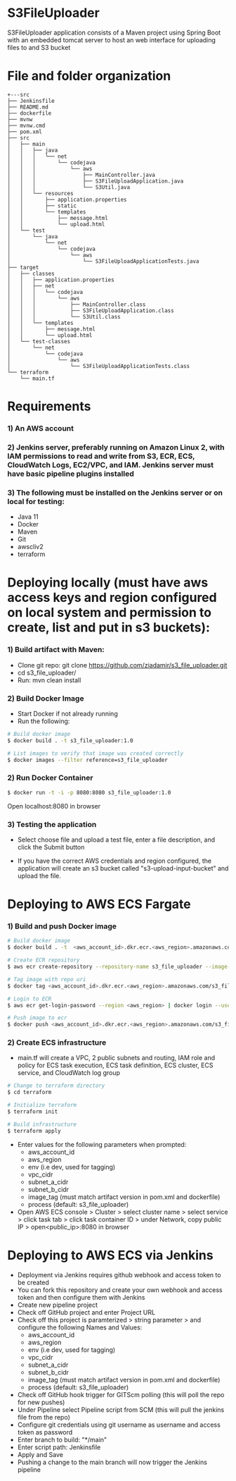 # S3FileUploader

S3FileUploader application consists of a Maven project using Spring Boot with an embedded tomcat server to host an web interface for uploading files to and S3 bucket

# File and folder organization

```
+---src
├── Jenkinsfile
├── README.md
├── dockerfile
├── mvnw
├── mvnw.cmd
├── pom.xml
├── src
│   ├── main
│   │   ├── java
│   │   │   └── net
│   │   │       └── codejava
│   │   │           └── aws
│   │   │               ├── MainController.java
│   │   │               ├── S3FileUploadApplication.java
│   │   │               └── S3Util.java
│   │   └── resources
│   │       ├── application.properties
│   │       ├── static
│   │       └── templates
│   │           ├── message.html
│   │           └── upload.html
│   └── test
│       └── java
│           └── net
│               └── codejava
│                   └── aws
│                       └── S3FileUploadApplicationTests.java
├── target
│   ├── classes
│   │   ├── application.properties
│   │   ├── net
│   │   │   └── codejava
│   │   │       └── aws
│   │   │           ├── MainController.class
│   │   │           ├── S3FileUploadApplication.class
│   │   │           └── S3Util.class
│   │   └── templates
│   │       ├── message.html
│   │       └── upload.html
│   └── test-classes
│       └── net
│           └── codejava
│               └── aws
│                   └── S3FileUploadApplicationTests.class
└── terraform
    └── main.tf
```

# Requirements
### 1)  An AWS account

### 2)  Jenkins server, preferably running on Amazon Linux 2, with IAM permissions to read and write from S3, ECR, ECS, CloudWatch Logs, EC2/VPC, and IAM. Jenkins server must have basic pipeline plugins installed

### 3)  The following must be installed on the Jenkins server or on local for testing:
* Java 11
* Docker
* Maven
* Git
* awscliv2
* terraform

# Deploying locally (must have aws access keys and region configured on local system and permission to create, list and put in s3 buckets):
### 1) Build artifact with Maven:
* Clone git repo: git clone https://github.com/ziadamir/s3_file_uploader.git
* cd s3_file_uploader/
* Run: mvn clean install

### 2) Build Docker Image
* Start Docker if not already running
* Run the following:
```bash
# Build docker image
$ docker build . -t s3_file_uploader:1.0

# List images to verify that image was created correctly
$ docker images --filter reference=s3_file_uploader
```
### 2) Run Docker Container
```bash
$ docker run -t -i -p 8080:8080 s3_file_uploader:1.0
```
Open localhost:8080 in browser

### 3) Testing the application

* Select choose file and upload a test file, enter a file description, and click the Submit button

* If you have the correct AWS credentials and region configured, the application will create an s3 bucket called "s3-upload-input-bucket" and upload the file.

# Deploying to AWS ECS Fargate

### 1) Build and push Docker image
```bash
# Build docker image
$ docker build . -t  <aws_account_id>.dkr.ecr.<aws_region>.amazonaws.com/s3_file_uploader:1.0
```

```bash
# Create ECR repository
$ aws ecr create-repository --repository-name s3_file_uploader --image-scanning-configuration scanOnPush=true --region <aws_region>
```

```bash
# Tag image with repo uri
$ docker tag <aws_account_id>.dkr.ecr.<aws_region>.amazonaws.com/s3_file_uploader:1.0 <aws_account_id>.dkr.ecr.<aws_region>.amazonaws.com/s3_file_uploader:1.0
```

```bash
# Login to ECR
$ aws ecr get-login-password --region <aws_region> | docker login --username AWS --password-stdin <aws_account_id>.dkr.ecr.<aws_region>.amazonaws.com
```

```bash
# Push image to ecr
$ docker push <aws_account_id>.dkr.ecr.<aws_region>.amazonaws.com/s3_file_uploader:1.0
```
### 2) Create ECS infrastructure
* main.tf will create a VPC, 2 public subnets and routing, IAM role and policy for ECS task execution, ECS task definition, ECS cluster, ECS service, and CloudWatch log group

```bash
# Change to terraform directory
$ cd terraform
```

```bash
# Initialize terraform
$ terraform init
```
```bash
# Build infrastructure
$ terraform apply
```
*  Enter values for the following parameters when prompted:
    * aws_account_id
    * aws_region
    * env (i.e dev, used for tagging)
    * vpc_cidr
    * subnet_a_cidr
    * subnet_b_cidr
    * image_tag (must match artifact version in pom.xml and dockerfile)
    * process (default: s3_file_uploader)
* Open AWS ECS console > Cluster > select cluster name > select service > click task tab > click task container ID > under Network, copy public IP > open<public_ip>:8080 in browser

# Deploying to AWS ECS via Jenkins

* Deployment via Jenkins requires github webhook and access token to be created
* You can fork this repository and create your own webhook and access token and then configure them with Jenkins
* Create new pipeline project
* Check off GitHub project and enter Project URL
* Check off this project is paramterized > string parameter > and configure the following Names and Values:
    * aws_account_id
    * aws_region
    * env (i.e dev, used for tagging)
    * vpc_cidr
    * subnet_a_cidr
    * subnet_b_cidr
    * image_tag (must match artifact version in pom.xml and dockerfile)
    * process (default: s3_file_uploader)
* Check off GitHub hook trigger for GITScm polling (this will poll the repo for new pushes)
* Under Pipeline select Pipeline script from SCM (this will pull the jenkins file from the repo)
* Configure git credentials using git username as username and access token as password
* Enter branch to build: "*/main"
* Enter script path: Jenkinsfile
* Apply and Save
* Pushing a change to the main branch will now trigger the Jenkins pipeline
